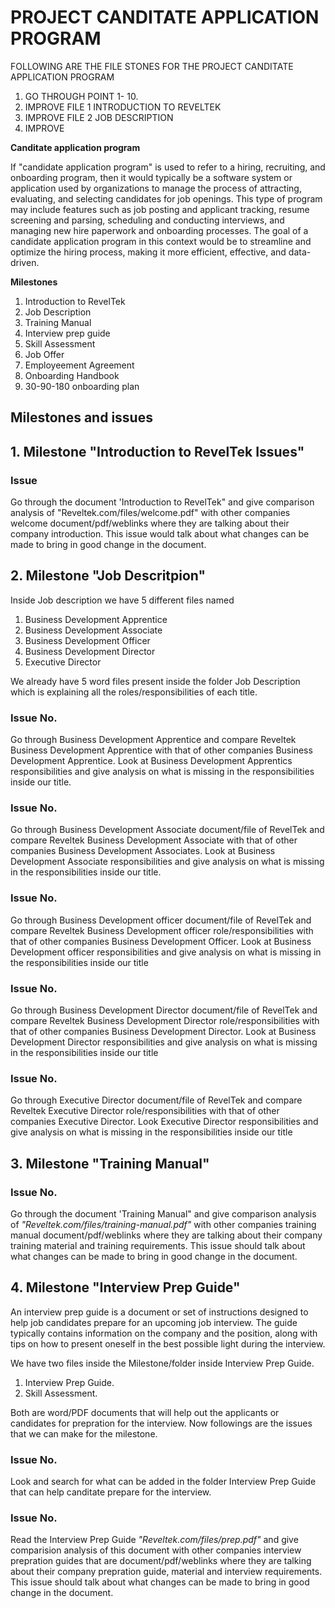 # PROJECT CANDITATE APPLICATION PROGRAM 
FOLLOWING ARE THE FILE STONES FOR THE PROJECT CANDITATE APPLICATION PROGRAM
1. GO THROUGH POINT 1- 10.
2. IMPROVE FILE 1 INTRODUCTION TO REVELTEK
3. IMPROVE FILE 2 JOB DESCRIPTION
4. IMPROVE 

**Canditate application program**

If "candidate application program" is used to refer to a hiring, recruiting, and onboarding program, then it would typically be a software system or application used by organizations to manage the process of attracting, evaluating, and selecting candidates for job openings. This type of program may include features such as job posting and applicant tracking, resume screening and parsing, scheduling and conducting interviews, and managing new hire paperwork and onboarding processes. The goal of a candidate application program in this context would be to streamline and optimize the hiring process, making it more efficient, effective, and data-driven.


**Milestones**

1. Introduction to RevelTek
2. Job Description
3. Training Manual
4. Interview prep guide
5. Skill Assessment
6. Job Offer
7. Employeement Agreement 
8. Onboarding Handbook
9. 30-90-180 onboarding plan 


## Milestones and issues

## 1. Milestone "Introduction to RevelTek Issues"

### Issue # 
Go through the document 'Introduction to RevelTek" and give comparison analysis of "Reveltek.com/files/welcome.pdf" with other companies welcome document/pdf/weblinks where they are talking about their company introduction.
This issue would talk about what changes can be made to bring in good change in the document. 

## 2. Milestone "Job Descritpion" 
Inside Job description we have 5 different files named
1. Business Development Apprentice
2. Business Development Associate 
3. Business Development Officer 
4. Business Development Director 
5. Executive Director

We already have 5 word files present inside the folder Job Description which is explaining all the roles/responsibilities of each title. 

### Issue No.  
Go through Business Development Apprentice and compare Reveltek Business Development Apprentice with that of other companies Business Development Apprentice. Look at Business Development Apprentics responsibilities and give analysis on what is missing in the responsibilities inside our title.

### Issue No.  
Go through Business Development Associate document/file of RevelTek and compare Reveltek Business Development Associate with that of other companies Business Development Associates. Look at Business Development Associate responsibilities and give analysis on what is missing in the responsibilities inside our title.

### Issue No.  
Go through Business Development officer document/file of RevelTek and compare Reveltek Business Development officer role/responsibilities with that of other companies Business Development Officer. Look at Business Development officer responsibilities and give analysis on what is missing in the responsibilities inside our title

### Issue No.
Go through Business Development Director document/file of RevelTek and compare Reveltek Business Development Director role/responsibilities with that of other companies Business Development Director. Look at Business Development Director responsibilities and give analysis on what is missing in the responsibilities inside our title

### Issue No.
Go through Executive Director document/file of RevelTek and compare Reveltek Executive Director role/responsibilities with that of other companies Executive Director. Look Executive Director responsibilities and give analysis on what is missing in the responsibilities inside our title

## 3. Milestone "Training Manual"
### Issue No. 
Go through the document 'Training Manual" and give comparison analysis of _"Reveltek.com/files/training-manual.pdf"_ with other companies training manual document/pdf/weblinks where they are talking about their company training material and training requirements.
This issue should talk about what changes can be made to bring in good change in the document.

## 4. Milestone "Interview Prep Guide" 
An interview prep guide is a document or set of instructions designed to help job candidates prepare for an upcoming job interview. The guide typically contains information on the company and the position, along with tips on how to present oneself in the best possible light during the interview. 

We have two files inside the Milestone/folder inside Interview Prep Guide.
1. Interview Prep Guide.
2. Skill Assessment.

Both are word/PDF documents that will help out the applicants or candidates for prepration for the interview.
Now followings are the issues that we can make for the milestone.

### Issue No. 
Look and search for what can be added in the folder Interview Prep Guide that can help canditate prepare for the interview.

### Issue No.
Read the Interview Prep Guide _"Reveltek.com/files/prep.pdf"_ and give comparision analysis of this document with other companies interview prepration guides that are document/pdf/weblinks where they are talking about their company prepration guide, material and interview requirements.
This issue should talk about what changes can be made to bring in good change in the document.


